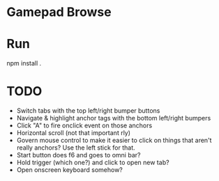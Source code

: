# Gamepad Browse

Run
=====
npm install .

TODO
=====
- Switch tabs with the top left/right bumper buttons
- Navigate & highlight anchor tags with the bottom left/right bumpers
- Click "A" to fire onclick event on those anchors
- Horizontal scroll (not that important rly)
- Govern mouse control to make it easier to click on things that aren't really anchors? Use the left stick for that.
- Start button does f6 and goes to omni bar?
- Hold trigger (which one?) and click to open new tab?
- Open onscreen keyboard somehow?